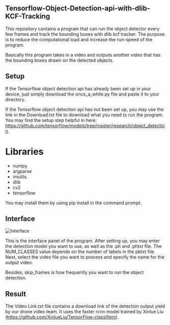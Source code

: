 ## Tensorflow-Object-Detection-api-with-dlib-KCF-Tracking
This repository contains a program that can run the object detector every few frames and track the bounding boxes with dlib kcf tracker. The purpose is to reduce the computational load and increase the run-speed of the program. 

Basically this program takes in a video and outputs another video that has the bounding boxes drawn on the detected objects. 

## Setup
If the Tensorflow object detection api has already been set up in your device, just simply download the once_a_while.py file and paste it to your directory.

If the Tensorflow object detection api has not been set up, you may use the link in the Download.txt file to download what you need to run the program. You may find the setup step helpful in here: https://github.com/tensorflow/models/tree/master/research/object_detection.

# Libraries
- numpy
- argparse
- imutils
- dlib
- cv2
- tensorflow

You may install them by using pip install in the command prompt.

## Interface
![Interface](https://user-images.githubusercontent.com/46501711/56524595-b3667400-6517-11e9-8de3-caabcd0423a9.JPG)

This is the interface panel of the program. After setting up, you may enter the detection model you want to use, as well as the .ph and .phtxt file. The NUM_CLASSES value depends on the number of labels in the pbtxt file. Next, select the video file you want to process and specify the name for the output video. 

Besides, skip_frames is how frequently you want to run the object detection. 


## Result
The Video Link.txt file contains a download link of the detection output yield by our drone video team. It uses the faster rcnn model trained by Xinlue Liu (https://github.com/XinlueLiu/TensorFlow-classifiers). 

